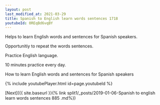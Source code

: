 ```yaml
---
layout: post
last_modified_at: 2021-03-29
title: Spanish to English learn words sentences 1718 
youtubeId: 0REqBd6vqBY
---
```

 
 
Helps to learn English words and sentences for Spanish speakers.

Opportunitiy to repeat the words sentences. 

Practice English language. 
 
10 minutes practice every day. 
 
How to learn English words and sentences for Spanish speakers 
 
{% include youtubePlayer.html id=page.youtubeId %}
 
 
[Next]({{ site.baseurl }}{% link  split1/_posts/2019-01-06-Spanish to english learn words sentences 885 .md%})
 
